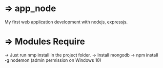 # => app_node
My first web application development with nodejs, expressjs.

# => Modules Require
-> Just run nmp install in the project folder.
-> Install mongodb
-> npm install -g nodemon (admin permission on Windows 10)
